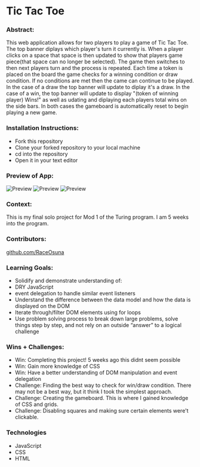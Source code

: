 # Tic Tac Toe 

### Abstract: 
This web application allows for two players to play a game of Tic Tac Toe. The top banner diplays which player's turn it currently is. When a player clicks on a space that space is then updated to show that players game piece(that space can no longer be selected). The game then switches to then next players turn and the process is repeated. Each time a token is placed on the board the game checks for a winning condition or draw condition. If no conditions are met then the came can continue to be played. In the case of a draw the top banner will update to diplay it's a draw. In the case of a win, the top banner will update to display "(token of winning player) Wins!" as well as udating and diplaying each players total wins on the side bars. In both cases the gameboard is automatically reset to begin playing a new game.

### Installation Instructions: 
- Fork this repository
- Clone your forked repository to your local machine
- cd into the repository
- Open it in your text editor

### Preview of App: 
![Preview](https://media.giphy.com/media/oshh2BeKRIJGg1FFP3/giphy.gif)
![Preview](https://media.giphy.com/media/v1.Y2lkPTc5MGI3NjExYWE1YWIwNTRlZWZlODllNzY5NjcxM2U5NmE2ZGRkMDVkOTJlYjAwNyZjdD1n/1FrAkS6hVspshPF1jG/giphy.gif)
![Preview](https://media.giphy.com/media/v1.Y2lkPTc5MGI3NjExN2Q3YTQyZjRmNzRkOTY2OWY4YzMwNGNiYzZkYTFiYjJkZGI0ODMwOSZjdD1n/pIrUk9cZrO73Ji4DDr/giphy.gif)

### Context: 
This is my final solo project for Mod 1 of the Turing program. I am 5 weeks into the program.

### Contributors: 
[github.com/RaceOsuna](/github.com/RaceOsuna)

### Learning Goals: 
- Solidify and demonstrate understanding of:
-  DRY JavaScript
-  event delegation to handle similar event listeners
- Understand the difference between the data model and how the data is displayed on  the DOM
- Iterate through/filter DOM elements using for loops
- Use problem solving process to break down large problems, solve things step by step, and not rely on an outside “answer” to a logical challenge

### Wins + Challenges:
- Win: Completing this project! 5 weeks ago this didnt seem possible
- Win: Gain more knowledge of CSS
- Win: Have a better understanding of DOM manipulation and event delegation
- Challenge: Finding the best way to check for win/draw condition. There may not be a best way, but it think I took the simplest approach.
- Challenge: Creating the gameboard. This is where I gained knowledge of CSS and grids.
- Challenge: Disabling squares and making sure certain elements were't clickable.

### Technologies
- JavaScript
- CSS
- HTML
